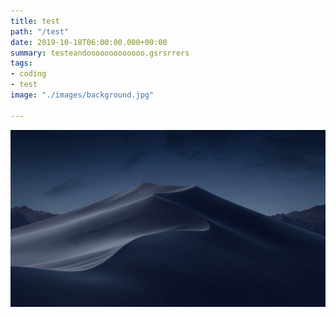 ```yaml
---
title: test
path: "/test"
date: 2019-10-18T06:00:00.000+00:00
summary: testeandooooooooooooo.gsrsrrers
tags:
- coding
- test
image: "./images/background.jpg"

---
```

![](./images/mojave-night.jpg)